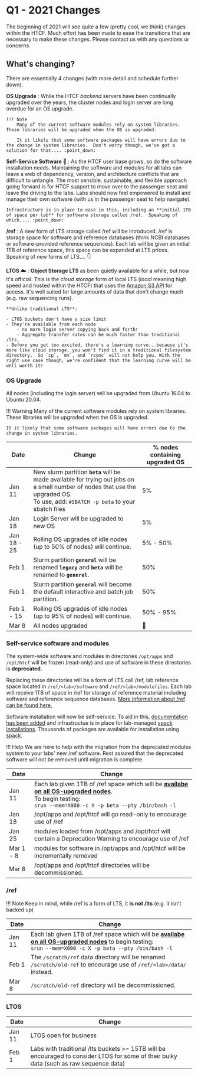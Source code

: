 # Q1 - 2021 Changes

The beginning of 2021 will see quite a few (pretty cool, we think) changes within the HTCF.  Much effort has been made to ease the transitions that are necessary to make these changes.  Please contact us with any questions or concerns.

## What's changing?

There are essentially 4 changes (with more detail and schedule further down): 

**OS Upgrade**
:   While the HTCF *backend* servers have been continually upgraded over the years, the cluster nodes and login server are long overdue for an OS upgrade.

    !!! Note
        Many of the current software modules rely on system libraries.  These libraries will be upgraded when the OS is upgraded.
    
        It it likely that some software packages will have errors due to the change in system libraries.  Don't worry though, we've got a solution for that.... :point_down:

**Self-Service Software** :minibus:
:   As the HTCF user base grows, so do the software installation needs.  Maintaining the software and modules for all labs can leave a web of dependency, version, and architecture conflicts that are difficult to untangle.  The most sensible, sustainable, and flexible approach going forward is for HTCF support to move over to the passenger seat and leave the driving to the labs.  Labs should now feel empowered to install and manage their own software (with us in the passenger seat to help navigate).

    Infrastructure is in place to ease in this, including an **initial 1TB of space per lab** for software storage called /ref.  Speaking of which.... :point_down:

**/ref**
:   A new form of LTS storage called /ref will be introduced.  /ref is storage space for software and reference databases (think NCBI databases or software-provided reference sequences).  Each lab will be given an initial 1TB of reference space, this space can be expanded at LTS prices.  Speaking of new forms of LTS.... :point_down:

**LTOS** :cloud:
:   **Object Storage LTS** as been quietly available for a while, but now it's official.  This is the *cloud storage* form of local LTS (*local* meaning high speed and hosted within the HTCF) that uses the [Amazon S3 API](https://docs.aws.amazon.com/AmazonS3/latest/API/Welcome.html) for access.  It's well suited for large amounts of data that don't change much (e.g. raw sequencing runs).

    **Unlike traditional LTS**:

    - LTOS buckets don't have a size limit
    - They're available from each node 
        - no more login server copying back and forth!
        - Aggregate transfer rates can be much faster than traditional /lts.
    - Before you get too excited, there's a learning curve...because it's more like cloud storage, you won't find it in a traditional filesystem directory.  So `cp`, `mv`, and `rsync` will not help you. With the right use case though, we're confident that the learning curve will be well worth it!


### OS Upgrade

All nodes (including the login server) will be upgraded from Ubuntu 16.04 to Ubuntu 20.04.

!!! Warning
    Many of the current software modules rely on system libraries.  These libraries will be upgraded when the OS is upgraded.

    It it likely that some software packages will have errors due to the change in system libraries.


| Date | Change | % nodes containing upgraded OS |
| - | - | - |
| Jan 11 | New slurm partition **`beta`** will be made available for trying out jobs on a small number of nodes that use the upgraded OS. <br/> To use, add: `#SBATCH -p beta` to your sbatch files | 5% |
| Jan 18 | Login Server will be upgraded to new OS | 5% | 
| Jan 18 - 25 | Rolling OS upgrades of idle nodes (up to 50% of nodes) will continue. | 5% - 50% |
| Feb 1 | Slurm partition **`general`** will be renamed **`legacy`** and **`beta`** will be renamed to **`general`**. | 50% |
| Feb 1 | Slurm partition **`general`** will become the default interactive and batch job partition. | 50% |
| Feb 1 - 15 | Rolling OS upgrades of idle nodes (up to 95% of nodes) will continue. | 50% - 95% |
| Mar 8 | All nodes upgraded | :100: |

### Self-service software and modules

The system-wide software and modules in directories `/opt/apps` and `/opt/htcf` will be frozen (read-only) and use of software in these directories is **deprecated.**

Replacing these directories will be a form of LTS call /ref, lab reference space located in `/ref/<lab>/software` and `/ref/<lab>/modulefiles`.  Each lab will receive 1TB of space in /ref for storage of reference material including software and reference sequence databases.  [More information about /ref can be found here.](storage/ref.md)

Software installation will now be self-service.  To aid in this, [documentation has been added](software_new.md) and infrastructue is in place for lab-managed [spack installations](software_new.md#spack).  Thousands of packages are available for installation using [spack](https://spack.readthedocs.io/).

!!! Help
    We are here to help with the migration from the deprecated modules system to your labs' new /ref software.  Rest assured that the deprecated software will not be removed until migration is complete.

| Date | Change | 
| - | - | 
| Jan 11 | Each lab given 1TB of /ref space which will be [**availabe on all OS-upgraded nodes**](#cluster-wide-operating-system-upgrade).  <br /> To begin testing: <br/> `srun --mem=X000 -c X -p beta --pty /bin/bash -l` |
| Jan 18 | /opt/apps and /opt/htcf will go read-only to encourage use of /ref  |
| Jan 25 | modules loaded from /opt/apps and /opt/htcf will contain a Deprecation Warning to encourage use of /ref  |
| Mar 1 - 8 | modules for software in /opt/apps and /opt/htcf will be incrementally removed
| Mar 8 | /opt/apps and /opt/htcf directories will be decommissioned.

### /ref

!!! Note
    Keep in mind, while /ref is a form of LTS, it **is not /lts** (e.g. it isn't backed up)

| Date | Change | 
| - | - | 
| Jan 11 | Each lab given 1TB of /ref space which will be [**availabe on all OS-upgraded nodes**](#cluster-wide-operating-system-upgrade) to begin testing: <br/> `srun --mem=X000 -c X -p beta --pty /bin/bash -l` |
| Feb 1 | The `/scratch/ref` data directory will be renamed `/scratch/old-ref` to encourage use of `/ref/<lab>/data/` instead. | 
| Mar 8 | `/scratch/old-ref` directory will be decommissioned.

### LTOS

| Date | Change | 
| - | - | 
| Jan 11 | LTOS open for business | 
| Feb 1 | Labs with traditional /lts buckets >= 15TB will be encouraged to consider LTOS for some of their bulky data (such as raw sequence data) | 
